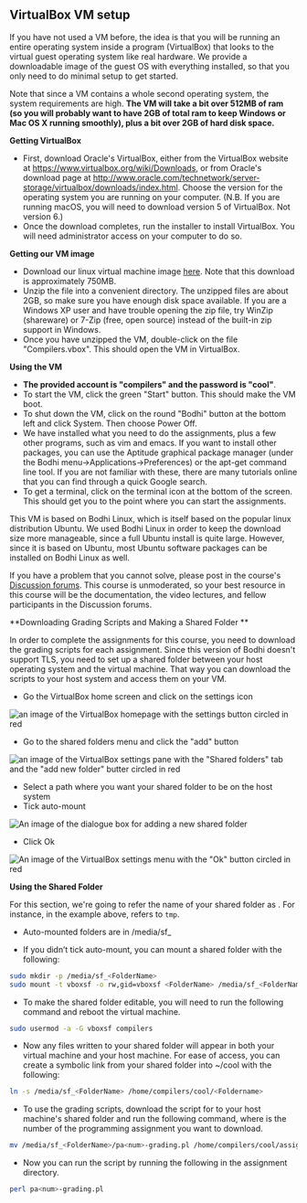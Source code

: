 ## VirtualBox VM setup

If you have not used a VM before, the idea is that you will be  running an entire operating system inside a program (VirtualBox) that  looks to the virtual guest operating system like real hardware. We  provide a downloadable image of the guest OS with everything installed,  so that you only need to do minimal setup to get started.

Note that since a VM contains a whole second operating system, the system requirements are high. **The VM will take a bit over 512MB of ram (so you will probably want to have 2GB of total ram to keep Windows or Mac OS X running smoothly), plus a  bit over 2GB of hard disk space.**

**Getting VirtualBox**

- First, download Oracle's VirtualBox, either from the VirtualBox website at https://www.virtualbox.org/wiki/Downloads, or from Oracle's download page at http://www.oracle.com/technetwork/server-storage/virtualbox/downloads/index.html. Choose the version for the operating system you are running on your  computer. (N.B. If you are running macOS, you will need to download  version 5 of VirtualBox. Not version 6.)
- Once the download completes, run the installer to install  VirtualBox. You will need administrator access on your computer to do  so.

**Getting our VM image**

- Download our linux virtual machine image [here](https://stanford.box.com/s/28bcmqycmsxme77gi1ep1yo9lo27znrz). Note that this download is approximately 750MB.
- Unzip the file into a convenient directory. The unzipped files are  about 2GB, so make sure you have enough disk space available. If you are a Windows XP user and have trouble opening the zip file, try WinZip  (shareware) or 7-Zip (free, open source) instead of the built-in zip  support in Windows.
- Once you have unzipped the VM, double-click on the file "Compilers.vbox". This should open the VM in VirtualBox.

**Using the VM**

- **The provided account is "compilers" and the password is "cool"**.
- To start the VM, click the green "Start" button. This should make the VM boot.
- To shut down the VM, click on the round "Bodhi" button at the bottom left and click System. Then choose Power Off.
- We have installed what you need to do the assignments, plus a few  other programs, such as vim and emacs. If you want to install other  packages, you can use the Aptitude graphical package manager (under the  Bodhi menu->Applications->Preferences) or the apt-get command line tool. If you are not familiar with these, there are many tutorials  online that you can find through a quick Google search.
- To get a terminal, click on the terminal icon at the bottom of the  screen. This should get you to the point where you can start the  assignments.

This VM is based on Bodhi Linux, which is itself based on the popular linux distribution Ubuntu. We used Bodhi Linux in order to keep the  download size more manageable, since a full Ubuntu install is quite  large. However, since it is based on Ubuntu, most Ubuntu software  packages can be installed on Bodhi Linux as well.

If you have a problem that you cannot solve, please post in the course's [Discussion forums](https://courses.edx.org/courses/course-v1:StanfordOnline+SOE.YCSCS1+1T2020/discussion/forum/).  This course is unmoderated, so your best resource in this course will  be the documentation, the video lectures, and fellow participants in the Discussion forums. 

**Downloading Grading Scripts and Making a Shared Folder
**

In order to complete the assignments for this course, you need to  download the grading scripts for each assignment. Since this version of  Bodhi doesn't support TLS, you need to set up a shared folder between  your host operating system and the virtual machine. That way you can  download the scripts to your host system and access them on your VM.

- Go the VirtualBox home screen and click on the settings icon

![an image of the VirtualBox homepage with the settings button circled in red](https://courses.edx.org/assets/courseware/v1/eb0bacaf9ab3858bc4cb74017888f635/asset-v1:StanfordOnline+SOE.YCSCS1+2T2020+type@asset+block/1.png)

- Go to the shared folders menu and click the "add" button

![an image of the VirtualBox settings pane with the "Shared folders" tab and the "add new folder" butter circled in red](https://courses.edx.org/assets/courseware/v1/e7bf41b72891d66d88e5e0326ac04b9d/asset-v1:StanfordOnline+SOE.YCSCS1+2T2020+type@asset+block/2.png)

- Select a path where you want your shared folder to be on the host system
- Tick auto-mount

![An image of the dialogue box for adding a new shared folder](https://courses.edx.org/assets/courseware/v1/865c26b0d0b642c0f772c55c81eb174d/asset-v1:StanfordOnline+SOE.YCSCS1+2T2020+type@asset+block/3.png)

- Click Ok

![An image of the VirtualBox settings menu with the "Ok" button circled in red](https://courses.edx.org/assets/courseware/v1/a5cdf1b48871c977820639e49baad9d2/asset-v1:StanfordOnline+SOE.YCSCS1+2T2020+type@asset+block/4.png)

**Using the Shared Folder**

For this section, we're going to refer the name of your shared folder as <FolderName>. For instance, in the example above,  <FolderName> refers to `tmp`.

- Auto-mounted folders are in /media/sf_<FolderName>

- If you didn’t tick auto-mount, you can mount a shared folder with the following:

```bash
sudo mkdir -p /media/sf_<FolderName>
sudo mount -t vboxsf -o rw,gid=vboxsf <FolderName> /media/sf_<FolderName>
```

- To make the shared folder editable, you will need to run the following command and reboot the virtual machine.

```bash
sudo usermod -a -G vboxsf compilers
```

- Now any files written to your shared folder will appear in both your virtual machine and your host machine. For ease of access, you can  create a symbolic link from your shared folder into ~/cool with the  following:

```bash
ln -s /media/sf_<FolderName> /home/compilers/cool/<Foldername>
```

- To use the grading scripts, download the script for to your host  machine's shared folder and run the following command, where <num> is the number of the programming assignment you want to download.

```bash
mv /media/sf_<FolderName>/pa<num>-grading.pl /home/compilers/cool/assignment/PA<num>
```

- Now you can run the script by running the following in the assignment directory.

```bash
perl pa<num>-grading.pl
```